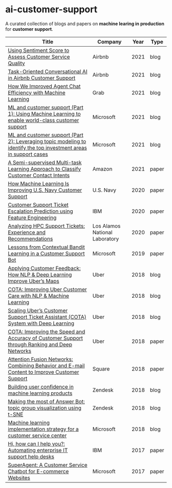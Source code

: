 # ai-customer-support

A curated collection of blogs and papers on **machine learing in production** for **customer support**.

Title | Company | Year | Type
------|---------|------|-----
[Using Sentiment Score to Assess Customer Service Quality](https://medium.com/airbnb-engineering/using-sentiment-score-to-assess-customer-service-quality-43434dbe199b) | Airbnb | 2021 | blog
[Task-Oriented Conversational AI in Airbnb Customer Support](https://medium.com/airbnb-engineering/task-oriented-conversational-ai-in-airbnb-customer-support-5ebf49169eaa) | Airbnb | 2021 | blog
[How We Improved Agent Chat Efficiency with Machine Learning](https://engineering.grab.com/how-we-improved-agent-chat-efficiency-with-ml) | Grab |2021 | blog
[ML and customer support (Part 1): Using Machine Learning to enable world-class customer support](https://medium.com/data-science-at-microsoft/ml-and-customer-support-part-1-using-machine-learning-to-enable-world-class-customer-support-c90b3b02f6a3) | Microsoft | 2021 | blog
[ML and customer support (Part 2): Leveraging topic modeling to identify the top investment areas in support cases](https://medium.com/data-science-at-microsoft/ml-and-customer-support-part-2-leveraging-topic-modeling-to-identify-the-top-investment-areas-in-f0348382c251) | Microsoft | 2021 | blog
[A Semi-supervised Multi-task Learning Approach to Classify Customer Contact Intents](https://arxiv.org/abs/2106.07381) | Amazon | 2021 | paper
[How Machine Learning Is Improving U.S. Navy Customer Support](https://ojs.aaai.org/index.php/AAAI/article/view/7023) | U.S. Navy | 2020 | paper
[Customer Support Ticket Escalation Prediction using Feature Engineering](https://arxiv.org/abs/2010.06145) | IBM | 2020 | paper
[Analyzing HPC Support Tickets: Experience and Recommendations](https://arxiv.org/abs/2010.04321) | Los Alamos National Laboratory | 2020 | paper
[Lessons from Contextual Bandit Learning in a Customer Support Bot](https://arxiv.org/abs/1905.02219) | Microsoft | 2019 | paper
[Applying Customer Feedback: How NLP & Deep Learning Improve Uber’s Maps](https://eng.uber.com/nlp-deep-learning-uber-maps/) | Uber | 2018 | blog
[COTA: Improving Uber Customer Care with NLP & Machine Learning](https://eng.uber.com/cota/) | Uber | 2018 | blog
[Scaling Uber’s Customer Support Ticket Assistant (COTA) System with Deep Learning](https://eng.uber.com/cota-v2/) | Uber | 2018 | blog
[COTA: Improving the Speed and Accuracy of Customer Support through Ranking and Deep Networks](https://arxiv.org/abs/1807.01337) | Uber | 2018 | paper
[Attention Fusion Networks: Combining Behavior and E-mail Content to Improve Customer Support](https://arxiv.org/abs/1811.03169) | Square | 2018 | paper
[Building user confidence in machine learning products](https://medium.com/zendesk-engineering/building-user-confidence-in-machine-learning-products-9b342d4b31c6) | Zendesk | 2018 | blog
[Making the most of Answer Bot: topic group visualization using t-SNE](https://medium.com/zendesk-engineering/making-the-most-of-answer-bot-topic-group-visualization-using-t-sne-fc5ea5bf5f34) | Zendesk | 2018 | blog
[Machine learning implementation strategy for a customer service center](https://cloudblogs.microsoft.com/dynamics365/bdm/2018/02/07/machine-learning-implementation-strategy-for-a-customer-service-center/) | Microsoft | 2018 | blog
[Hi, how can I help you?: Automating enterprise IT support help desks](https://arxiv.org/abs/1711.02012) | IBM | 2017 | paper
[SuperAgent: A Customer Service Chatbot for E-commerce Websites](https://aclanthology.org/P17-4017.pdf) | Microsoft | 2017 | paper
